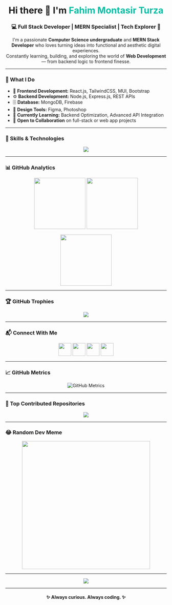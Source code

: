 <!-- 💫 About Me Section -->
<h1 align="center">Hi there 👋 I'm <span style="color:#00bfa6;">Fahim Montasir Turza</span></h1>
<h3 align="center">💻 Full Stack Developer | MERN Specialist | Tech Explorer 🚀</h3>

<p align="center">
I'm a passionate <b>Computer Science undergraduate</b> and <b>MERN Stack Developer</b> who loves turning ideas into functional and aesthetic digital experiences.<br/>
Constantly learning, building, and exploring the world of <b>Web Development</b> — from backend logic to frontend finesse.
</p>

---

### 🌟 What I Do
- 🚀 **Frontend Development:** React.js, TailwindCSS, MUI, Bootstrap  
- ⚙️ **Backend Development:** Node.js, Express.js, REST APIs  
- 🗄️ **Database:** MongoDB, Firebase  
- 🎨 **Design Tools:** Figma, Photoshop  
- 🧠 **Currently Learning:** Backend Optimization, Advanced API Integration  
- 🤝 **Open to Collaboration** on full-stack or web app projects  

---

### 🧠 Skills & Technologies
<p align="center">
  <img src="https://skillicons.dev/icons?i=react,nodejs,express,mongodb,js,html,css,tailwind,bootstrap,git,github,figma,vscode" />
</p>

---

### 📊 GitHub Analytics
<p align="center">
  <img src="https://github-readme-stats.vercel.app/api?username=turzacse&show_icons=true&theme=tokyonight&hide_border=true" height="160"/>
  <img src="https://github-readme-streak-stats.herokuapp.com/?user=turzacse&theme=tokyonight&hide_border=true" height="160"/>
</p>

<p align="center">
  <img src="https://github-readme-stats.vercel.app/api/top-langs/?username=turzacse&layout=compact&theme=tokyonight&hide_border=true" height="160"/>
</p>

---

### 🏆 GitHub Trophies
<p align="center">
  <img src="https://github-profile-trophy.vercel.app/?username=turzacse&theme=tokyonight&no-frame=true&margin-w=10&margin-h=10" />
</p>

---

### 📬 Connect With Me
<p align="center">
  <a href="https://github.com/turzacse" target="_blank"><img src="https://skillicons.dev/icons?i=github" height="40"/></a>
  <a href="https://www.linkedin.com/in/fahim-montasir-turza-919392235/" target="_blank"><img src="https://skillicons.dev/icons?i=linkedin" height="40"/></a>
  <a href="https://www.facebook.com/fahimmontasir.siam" target="_blank"><img src="https://skillicons.dev/icons?i=facebook" height="40"/></a>
  <a href="https://www.instagram.com/fahimmontasirturza/" target="_blank"><img src="https://skillicons.dev/icons?i=instagram" height="40"/></a>
</p>

---

### 📈 GitHub Metrics
<p align="center">
  <img src="https://metrics.lecoq.io/turzacse?template=classic&base.header=0&base.activity=0&base.community=0&base.repositories=0&base.metadata=0&isocalendar=1&isocalendar.duration=half-year&languages=1&languages.limit=8&languages.sections=most-used&languages.colors=github&languages.threshold=0&config.timezone=Asia%2FDhaka" alt="GitHub Metrics" />
</p>

---

### 🧩 Top Contributed Repositories
<p align="center">
  <img src="https://github-contributor-stats.vercel.app/api?username=turzacse&limit=5&theme=tokyonight&combine_all_yearly_contributions=true" />
</p>

---

### 😂 Random Dev Meme
<p align="center">
  <img src="https://randommeme-five.vercel.app/" width="400" />
</p>

---

<p align="center">
  <img src="https://visitcount.itsvg.in/api?id=turzacse&label=Profile%20Views&color=4&icon=5&pretty=true" />
</p>

---

<h4 align="center">✨ Always curious. Always coding. ✨</h4>
